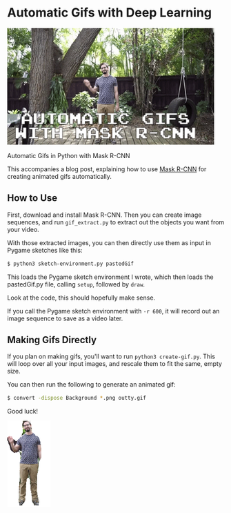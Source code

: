 # Automatic Gifs with Deep Learning

[![header](https://github.com/burningion/automatic-gifs/raw/master/images/animate.gif)](https://www.makeartwithpython.com/blog/automatic-gifs-with-deep-learning/)

Automatic Gifs in Python with Mask R-CNN

This accompanies a blog post, explaining how to use [Mask R-CNN](https://github.com/matterport/Mask_RCNN) for creating animated gifs automatically.

## How to Use 

First, download and install Mask R-CNN. Then you can create image sequences, and run `gif_extract.py` to extract out the objects you want from your video.

With those extracted images, you can then directly use them as input in Pygame sketches like this:

```bash
$ python3 sketch-environment.py pastedGif
```

This loads the Pygame sketch environment I wrote, which then loads the pastedGif.py file, calling `setup`, followed by `draw`. 

Look at the code, this should hopefully make sense.

If you call the Pygame sketch environment with `-r 600`, it will record out an image sequence to save as a video later.

## Making Gifs Directly

If you plan on making gifs, you'll want to run `python3 create-gif.py`. This will loop over all your input images, and rescale them to fit the same, empty size.

You can then run the following to generate an animated gif:

```bash
$ convert -dispose Background *.png outty.gif
```

Good luck!

![me](https://github.com/burningion/automatic-gifs/raw/master/images/automatic.gif)
